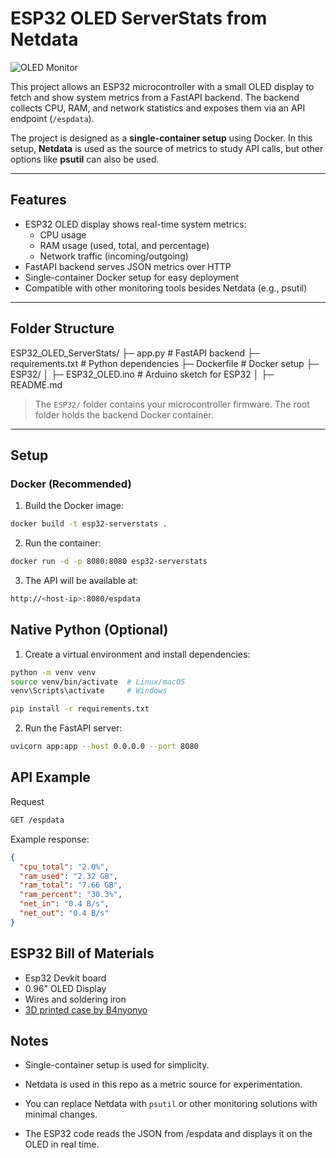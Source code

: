 # ESP32 OLED ServerStats from Netdata

![OLED Monitor](mediaoled-monitor.jpeg)

This project allows an ESP32 microcontroller with a small OLED display to fetch and show system metrics from a FastAPI backend. The backend collects CPU, RAM, and network statistics and exposes them via an API endpoint (`/espdata`).  

The project is designed as a **single-container setup** using Docker. In this setup, **Netdata** is used as the source of metrics to study API calls, but other options like **psutil** can also be used.

---

## Features

- ESP32 OLED display shows real-time system metrics:
  - CPU usage
  - RAM usage (used, total, and percentage)
  - Network traffic (incoming/outgoing)
- FastAPI backend serves JSON metrics over HTTP
- Single-container Docker setup for easy deployment
- Compatible with other monitoring tools besides Netdata (e.g., psutil)

---

## Folder Structure

ESP32_OLED_ServerStats/
├─ app.py # FastAPI backend
├─ requirements.txt # Python dependencies
├─ Dockerfile # Docker setup
├─ ESP32/
│ ├─ ESP32_OLED.ino # Arduino sketch for ESP32
│ ├─ README.md

> The `ESP32/` folder contains your microcontroller firmware. The root folder holds the backend Docker container.

---

## Setup

### Docker (Recommended)

1. Build the Docker image:

``` bash
docker build -t esp32-serverstats . 
```

2. Run the container:

``` bash
docker run -d -p 8080:8080 esp32-serverstats
```

3. The API will be available at:

``` bash
http://<host-ip>:8080/espdata
```

## Native Python (Optional)

1. Create a virtual environment and install dependencies:

``` bash
python -m venv venv
source venv/bin/activate  # Linux/macOS
venv\Scripts\activate     # Windows

pip install -r requirements.txt
```

2. Run the FastAPI server:

``` bash
uvicorn app:app --host 0.0.0.0 --port 8080
```

## API Example

Request
``` bash
GET /espdata
```

Example response:

``` json
{
  "cpu_total": "2.0%",
  "ram_used": "2.32 GB",
  "ram_total": "7.66 GB",
  "ram_percent": "30.3%",
  "net_in": "0.4 B/s",
  "net_out": "0.4 B/s"
}
```
## ESP32 Bill of Materials

- Esp32 Devkit board
- 0.96" OLED Display
- Wires and soldering iron
- [3D printed case by B4nyonyo](https://makerworld.com/en/models/806010-esp32-oled-0-96-inch#profileId-746575)

## Notes

- Single-container setup is used for simplicity.

- Netdata is used in this repo as a metric source for experimentation.
- You can replace Netdata with `psutil` or other monitoring solutions with minimal changes.
- The ESP32 code reads the JSON from /espdata and displays it on the OLED in real time.

